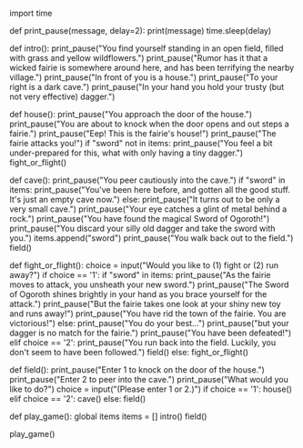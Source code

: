 import time

def print_pause(message, delay=2):
    print(message)
    time.sleep(delay)

def intro():
    print_pause("You find yourself standing in an open field, filled with grass and yellow wildflowers.")
    print_pause("Rumor has it that a wicked fairie is somewhere around here, and has been terrifying the nearby village.")
    print_pause("In front of you is a house.")
    print_pause("To your right is a dark cave.")
    print_pause("In your hand you hold your trusty (but not very effective) dagger.")

def house():
    print_pause("You approach the door of the house.")
    print_pause("You are about to knock when the door opens and out steps a fairie.")
    print_pause("Eep! This is the fairie's house!")
    print_pause("The fairie attacks you!")
    if "sword" not in items:
        print_pause("You feel a bit under-prepared for this, what with only having a tiny dagger.")
    fight_or_flight()

def cave():
    print_pause("You peer cautiously into the cave.")
    if "sword" in items:
        print_pause("You've been here before, and gotten all the good stuff. It's just an empty cave now.")
    else:
        print_pause("It turns out to be only a very small cave.")
        print_pause("Your eye catches a glint of metal behind a rock.")
        print_pause("You have found the magical Sword of Ogoroth!")
        print_pause("You discard your silly old dagger and take the sword with you.")
        items.append("sword")
    print_pause("You walk back out to the field.")
    field()

def fight_or_flight():
    choice = input("Would you like to (1) fight or (2) run away?")
    if choice == '1':
        if "sword" in items:
            print_pause("As the fairie moves to attack, you unsheath your new sword.")
            print_pause("The Sword of Ogoroth shines brightly in your hand as you brace yourself for the attack.")
            print_pause("But the fairie takes one look at your shiny new toy and runs away!")
            print_pause("You have rid the town of the fairie. You are victorious!")
        else:
            print_pause("You do your best...")
            print_pause("but your dagger is no match for the fairie.")
            print_pause("You have been defeated!")
    elif choice == '2':
        print_pause("You run back into the field. Luckily, you don't seem to have been followed.")
        field()
    else:
        fight_or_flight()

def field():
    print_pause("Enter 1 to knock on the door of the house.")
    print_pause("Enter 2 to peer into the cave.")
    print_pause("What would you like to do?")
    choice = input("(Please enter 1 or 2.)")
    if choice == '1':
        house()
    elif choice == '2':
        cave()
    else:
        field()

def play_game():
    global items
    items = []
    intro()
    field()

play_game()
